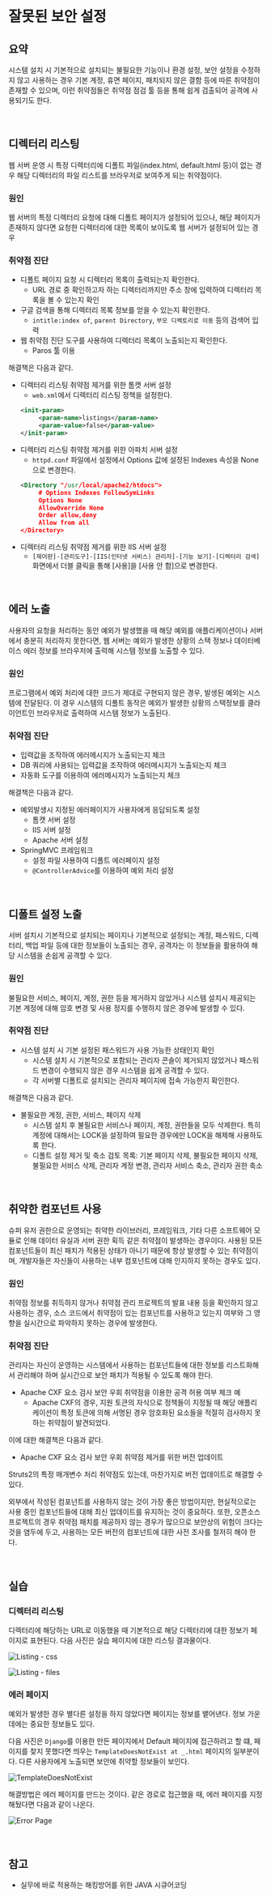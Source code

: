 # 잘못된 보안 설정
## 요약
시스템 설치 시 기본적으로 설치되는 불필요한 기능이나 환경 설정, 보안 설정을 수정하지 않고 사용하는 경우 기본 계정, 휴면 페이지, 패치되지 않은 결함 등에 따른 취약점이 존재할 수 있으며, 이런 취약점들은 취약점 점검 툴 등을 통해 쉽게 검출되어 공격에 사용되기도 한다.

<br>

## 디렉터리 리스팅
웹 서버 운영 시 특정 디렉터리에 디폴트 파일(index.html, default.html 등)이 없는 경우 해당 디렉터리의 파일 리스트를 브라우저로 보여주게 되는 취약점이다.

### 원인
웹 서버의 특정 디렉터리 요청에 대해 디폴트 페이지가 설정되어 있으나, 해당 페이지가 존재하지 않다면 요청한 디렉터리에 대한 목록이 보이도록 웹 서버가 설정되어 있는 경우

### 취약점 진단
- 디폴트 페이지 요청 시 디렉터리 목록이 출력되는지 확인한다.
   - URL 경로 중 확인하고자 하는 디렉터리까지만 주소 창에 입력하여 디렉터리 목록을 볼 수 있는지 확인
- 구글 검색을 통해 디렉터리 목록 정보를 얻을 수 있는지 확인한다.
   - `intitle:index of`, `parent Directory`, `부모 디렉토리로 이동` 등의 검색어 입력
- 웹 취약점 진단 도구를 사용하여 디렉터리 목록이 노출되는지 확인한다.
   - Paros 툴 이용

해결책은 다음과 같다.

- 디렉터리 리스팅 취약점 제거를 위한 톰캣 서버 설정
   - `web.xml`에서 디렉터리 리스팅 정책을 설정한다.
   ```xml
   <init-param>
        <param-name>listings</param-name>
        <param-value>false</param-value>
   </init-param>
   ```
- 디렉터리 리스팅 취약점 제거를 위한 아파치 서버 설정
   - `httpd.conf` 파일에서 <Directory> 설정에서 Options 값에 설정된 Indexes 속성을 None으로 변경한다.
   ```xml
   <Directory "/usr/local/apache2/htdocs">
        # Options Indexes FollowSymLinks
        Options None
        AllowOverride None
        Order allow,deny
        Allow from all
   </Directory>
   ```
- 디렉터리 리스팅 취약점 제거를 위한 IIS 서버 설정
   - `[제어판]-[관리도구]-[IIS(인터넷 서비스) 관리자]-[기능 보기]-[디렉터리 검색]` 화면에서 더블 클릭을 통해 [사용]을 [사용 안 함]으로 변경한다.

<br>

## 에러 노출
사용자의 요청을 처리하는 동안 예외가 발생했을 때 해당 예외를 애플리케이션이나 서버에서 충분히 처리하지 못한다면, 웹 서버는 예외가 발생한 상황의 스택 정보나 데이터베이스 에러 정보를 브라우저에 출력해 시스템 정보를 노출할 수 있다.

### 원인
프로그램에서 예외 처리에 대한 코드가 제대로 구현되지 않은 경우, 발생된 예외는 시스템에 전달된다. 이 경우 시스템의 디폴트 동작은 예외가 발생한 상황의 스택정보를 클라이언트인 브라우저로 출력하여 시스템 정보가 노출된다.

### 취약점 진단
- 입력값을 조작하여 에러메시지가 노출되는지 체크
- DB 쿼리에 사용되는 입력값을 조작하여 에러메시지가 노출되는지 체크
- 자동화 도구를 이용하여 에러메시지가 노출되는지 체크

해결책은 다음과 같다.

- 예외발생시 지정된 에러페이지가 사용자에게 응답되도록 설정
   - 톰캣 서버 설정
   - IIS 서버 설정
   - Apache 서버 설정
- SpringMVC 프레임워크
   - 설정 파일 사용하여 디폴트 에러페이지 설정
  - `@ControllerAdvice`를 이용하여 예외 처리 설정

<br>

## 디폴트 설정 노출
서버 설치시 기본적으로 설치되는 페이지나 기본적으로 설정되는 계정, 패스워드, 디렉터리, 백업 파일 등에 대한 정보들이 노출되는 경우, 공격자는 이 정보들을 활용하여 해당 시스템을 손쉽게 공격할 수 있다.

### 원인
불필요한 서비스, 페이지, 계정, 권한 등을 제거하지 않았거나 시스템 설치시 제공되는 기본 계정에 대해 암호 변경 및 사용 정지를 수행하지 않은 경우에 발생할 수 있다.

### 취약점 진단
- 시스템 설치 시 기본 설정된 패스워드가 사용 가능한 상태인지 확인
   - 시스템 설치 시 기본적으로 포함되는 관리자 콘솔이 제거되지 않았거나 패스워드 변경이 수행되지 않은 경우 시스템을 쉽게 공격할 수 있다.
   - 각 서버별 디폴트로 설치되는 관리자 페이지에 접속 가능한지 확인한다.

해결책은 다음과 같다.

- 불필요한 계정, 권한, 서비스, 페이지 삭제
   - 시스템 설치 후 불필요한 서비스나 페이지, 계정, 권한들을 모두 삭제한다. 특히 계정에 대해서는 LOCK을 설정하여 필요한 경우에만 LOCK을 해제해 사용하도록 한다.
   - 디폴트 설정 제거 및 축소 검토 목록: 기본 페이지 삭제, 불필요한 페이지 삭제, 불필요한 서비스 삭제, 관리자 계정 변경, 관리자 서비스 축소, 관리자 권한 축소

<br>

## 취약한 컴포넌트 사용
슈퍼 유저 권한으로 운영되는 취약한 라이브러리, 프레임워크, 기타 다른 소프트웨어 모듈로 인해 데이터 유실과 서버 권한 획득 같은 취약점이 발생하는 경우이다. 사용된 모든 컴포넌트들이 최신 패치가 적용된 상태가 아니기 때문에 항상 발생할 수 있는 취약점이며, 개발자들은 자신들이 사용하는 내부 컴포넌트에 대해 인지하지 못하는 경우도 있다.

### 원인
취약점 정보를 취득하지 않거나 취약점 관리 프로젝트의 발표 내용 등을 확인하지 않고 사용하는 경우, 소스 코드에서 취약점이 있는 컴포넌트를 사용하고 있는지 여부와 그 영향을 실시간으로 파악하지 못하는 경우에 발생한다.

### 취약점 진단
관리자는 자신이 운영하는 시스템에서 사용하는 컴포넌트들에 대한 정보를 리스트화해서 관리해야 하며 실시간으로 보안 패치가 적용될 수 있도록 해야 한다.

- Apache CXF 요소 검사 보안 우회 취약점을 이용한 공격 허용 여부 체크 예
   - Apache CXF의 경우, 지원 토큰의 자식으로 정책들이 지정될 때 해당 애플리케이션이 특정 토큰에 의해 서명된 경우 암호화된 요소들을 적절히 검사하지 못하는 취약점이 발견되었다.

이에 대한 해결책은 다음과 같다.

- Apache CXF 요소 검사 보안 우회 취약점 제거를 위한 버전 업데이트

Struts2의 특정 매개변수 처리 취약점도 있는데, 마찬가지로 버전 업데이트로 해결할 수 있다.

외부에서 작성된 컴포넌트를 사용하지 않는 것이 가장 좋은 방법이지만, 현실적으로는 사용 중인 컴포넌트들에 대해 최신 업데이트를 유지하는 것이 중요하다. 또한, 오픈소스 프로젝트의 경우 취약점 패치를 제공하지 않는 경우가 많으므로 보안상의 위험이 크다는 것을 염두에 두고, 사용하는 모든 버전의 컴포넌트에 대한 사전 조사를 철저히 해야 한다.

<br>

## 실습
### 디렉터리 리스팅
디렉터리에 해당하는 URL로 이동했을 때 기본적으로 해당 디렉터리에 대한 정보가 페이지로 표현된다. 다음 사진은 실습 페이지에 대한 리스팅 결과물이다.

![Listing - css](assets/10/1.PNG)

![Listing - files](assets/10/1-1.PNG)

### 에러 페이지
예외가 발생한 경우 별다른 설정을 하지 않았다면 페이지는 정보를 뱉어낸다. 정보 가운데에는 중요한 정보들도 있다.

다음 사진은 `Django`를 이용한 만든 페이지에서 Default 페이지에 접근하려고 할 떄, 페이지를 찾지 못했다면 띄우는 `TemplateDoesNotExist at _.html` 페이지의 일부분이다. 다른 사용자에게 노출되면 보안에 취약할 정보들이 보인다.

![TemplateDoesNotExist](assets/10/2-0.PNG)

해결방법은 에러 페이지를 만드는 것이다. 같은 경로로 접근했을 때, 에러 페이지를 지정해뒀다면 다음과 같이 나온다.

![Error Page](assets/10/2.PNG)

<br>

## 참고
- 실무에 바로 적용하는 해킹방어를 위한 JAVA 시큐어코딩
